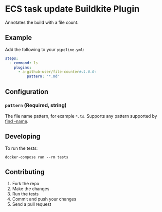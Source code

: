 # ECS task update Buildkite Plugin

Annotates the build with a file count.

## Example

Add the following to your `pipeline.yml`:

```yml
steps:
  - command: ls
    plugins:
      - a-github-user/file-counter#v1.0.0:
          pattern: '*.md'
```

## Configuration

### `pattern` (Required, string)

The file name pattern, for example `*.ts`. Supports any pattern supported by [find -name](http://man7.org/linux/man-pages/man1/find.1.html).

## Developing

To run the tests:

```shell
docker-compose run --rm tests
```

## Contributing

1. Fork the repo
2. Make the changes
3. Run the tests
4. Commit and push your changes
5. Send a pull request